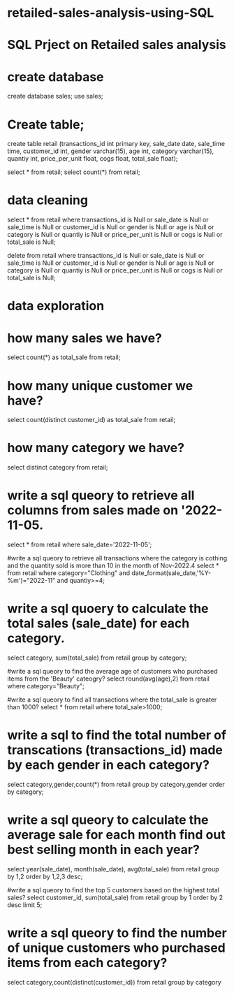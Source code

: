 # retailed-sales-analysis-using-SQL

# SQL Prject on Retailed sales analysis

# create database
create database sales;
use sales;

# Create table;
create table retail (transactions_id int primary key,
sale_date date,
sale_time time,
customer_id int,
gender varchar(15),
age int,
category varchar(15),
quantiy int,
price_per_unit float,
cogs float,
total_sale float);


select * from retail;
select count(*) from retail;


# data cleaning

select * from retail where
transactions_id is Null
or
sale_date is Null
or
sale_time is Null
or
customer_id is Null
or
gender is Null
or
age is Null
or
category is Null
or
quantiy is Null
or
price_per_unit is Null
or
cogs is Null
or
total_sale is Null;

delete from retail 
where
transactions_id is Null
or
sale_date is Null
or
sale_time is Null
or
customer_id is Null
or
gender is Null
or
age is Null
or
category is Null
or
quantiy is Null
or
price_per_unit is Null
or
cogs is Null
or
total_sale is Null;


# data exploration

# how many sales we have?
select count(*) as total_sale from retail;

# how many unique customer we have?
select count(distinct customer_id) as total_sale from retail;

# how many category we have?
select distinct category from retail;

# write a sql queory to retrieve all columns from sales made on '2022-11-05.
select * from retail where sale_date='2022-11-05';

#write a sql queory to retrieve all transactions where the category is cothing and the quantity sold is more than 10 in the month of Nov-2022.4
select * from retail where category="Clothing"
and 
date_format(sale_date,'%Y-%m')="2022-11"
and
quantiy>=4;

# write a sql quoery to calculate the total sales (sale_date) for each category.
select category, sum(total_sale) from retail group by category;

#write a sql queory to find the average age of customers who purchased items from the 'Beauty' cateogry?
select round(avg(age),2) from retail where category="Beauty";

#write a sql queory to find all transactions where the total_sale is greater than 1000?
select * from retail where total_sale>1000;


# write a sql to find the total number of transcations (transactions_id) made by each gender in each category?
select category,gender,count(*)  from 
retail group by
category,gender 
order by category;

# write a sql queory to calculate the average sale for each month find out best selling month in each year?
select year(sale_date),
month(sale_date),
avg(total_sale) from 
retail group by 1,2
order by 1,2,3 desc;

#write a sql queory to find the top 5 customers based on the highest total sales?
select customer_id,
sum(total_sale) from
retail group by 1
order by 2 desc
limit 5;

# write a sql queory to find the number of unique customers who purchased items from each category?
select category,count(distinct(customer_id)) from retail group by category











